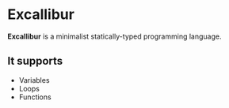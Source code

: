 # Excallibur

**Excallibur** is a minimalist statically-typed programming language.


## It supports

- Variables
- Loops
- Functions
